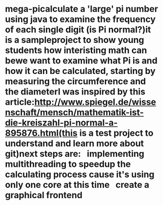 # mega-picalculate a 'large' pi number using java to examine the frequency of each single digit (is Pi normal?)it is a sampleproject to show young students how interisting math can bewe want to examine what Pi is and how it can be calculated, starting by measuring the circumference and the diameterI was inspired by this article:http://www.spiegel.de/wissenschaft/mensch/mathematik-ist-die-kreiszahl-pi-normal-a-895876.html(this is a test project to understand and learn more about git)next steps are:   implementing multithreading to speedup the calculating process cause it's using only one core at this time   create a graphical frontend

